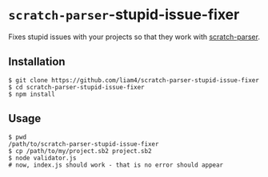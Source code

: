 # `scratch-parser`-stupid-issue-fixer

Fixes stupid issues with your projects so that they work with [scratch-parser](https://github.com/LLK/scratch-parser/).

## Installation

```
$ git clone https://github.com/liam4/scratch-parser-stupid-issue-fixer
$ cd scratch-parser-stupid-issue-fixer
$ npm install
```

## Usage

```
$ pwd
/path/to/scratch-parser-stupid-issue-fixer
$ cp /path/to/my/project.sb2 project.sb2
$ node validator.js
# now, index.js should work - that is no error should appear
```
